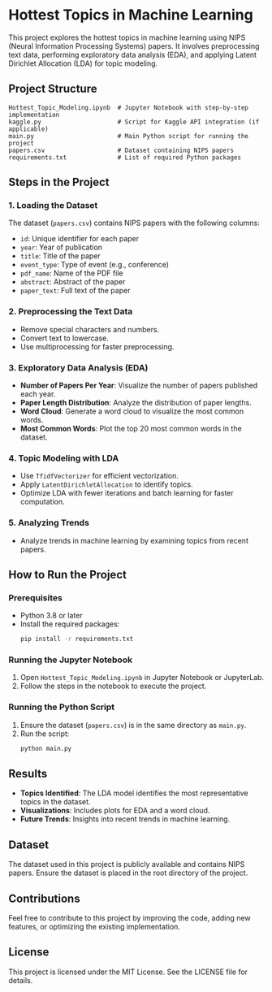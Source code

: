 # Hottest Topics in Machine Learning

This project explores the hottest topics in machine learning using NIPS (Neural Information Processing Systems) papers. It involves preprocessing text data, performing exploratory data analysis (EDA), and applying Latent Dirichlet Allocation (LDA) for topic modeling.

## Project Structure

```
Hottest_Topic_Modeling.ipynb  # Jupyter Notebook with step-by-step implementation
kaggle.py                     # Script for Kaggle API integration (if applicable)
main.py                       # Main Python script for running the project
papers.csv                    # Dataset containing NIPS papers
requirements.txt              # List of required Python packages
```

## Steps in the Project

### 1. Loading the Dataset
The dataset (`papers.csv`) contains NIPS papers with the following columns:
- `id`: Unique identifier for each paper
- `year`: Year of publication
- `title`: Title of the paper
- `event_type`: Type of event (e.g., conference)
- `pdf_name`: Name of the PDF file
- `abstract`: Abstract of the paper
- `paper_text`: Full text of the paper

### 2. Preprocessing the Text Data
- Remove special characters and numbers.
- Convert text to lowercase.
- Use multiprocessing for faster preprocessing.

### 3. Exploratory Data Analysis (EDA)
- **Number of Papers Per Year**: Visualize the number of papers published each year.
- **Paper Length Distribution**: Analyze the distribution of paper lengths.
- **Word Cloud**: Generate a word cloud to visualize the most common words.
- **Most Common Words**: Plot the top 20 most common words in the dataset.

### 4. Topic Modeling with LDA
- Use `TfidfVectorizer` for efficient vectorization.
- Apply `LatentDirichletAllocation` to identify topics.
- Optimize LDA with fewer iterations and batch learning for faster computation.

### 5. Analyzing Trends
- Analyze trends in machine learning by examining topics from recent papers.

## How to Run the Project

### Prerequisites
- Python 3.8 or later
- Install the required packages:
  ```bash
  pip install -r requirements.txt
  ```

### Running the Jupyter Notebook
1. Open `Hottest_Topic_Modeling.ipynb` in Jupyter Notebook or JupyterLab.
2. Follow the steps in the notebook to execute the project.

### Running the Python Script
1. Ensure the dataset (`papers.csv`) is in the same directory as `main.py`.
2. Run the script:
   ```bash
   python main.py
   ```

## Results
- **Topics Identified**: The LDA model identifies the most representative topics in the dataset.
- **Visualizations**: Includes plots for EDA and a word cloud.
- **Future Trends**: Insights into recent trends in machine learning.

## Dataset
The dataset used in this project is publicly available and contains NIPS papers. Ensure the dataset is placed in the root directory of the project.

## Contributions
Feel free to contribute to this project by improving the code, adding new features, or optimizing the existing implementation.

## License
This project is licensed under the MIT License. See the LICENSE file for details.